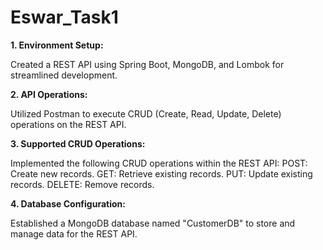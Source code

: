 # Eswar_Task1

**1. Environment Setup:**

Created a REST API using Spring Boot, MongoDB, and Lombok for streamlined development.

**2. API Operations:**

Utilized Postman to execute CRUD (Create, Read, Update, Delete) operations on the REST API.


**3. Supported CRUD Operations:**

Implemented the following CRUD operations within the REST API:
POST: Create new records.
GET: Retrieve existing records.
PUT: Update existing records.
DELETE: Remove records.

**4. Database Configuration:**

Established a MongoDB database named "CustomerDB" to store and manage data for the REST API.
